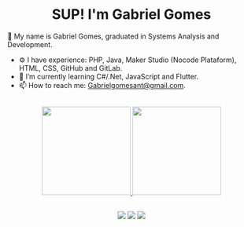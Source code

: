 <div align="center"> <h1> SUP! I'm Gabriel Gomes </h1> </div>

👋 My name is Gabriel Gomes, graduated in Systems Analysis and Development. 
- ⚙ I have experience: PHP, Java, Maker Studio (Nocode Plataform), HTML, CSS, GitHub and GitLab.
- 🌱 I’m currently learning C#/.Net, JavaScript and Flutter.
- 📫 How to reach me: Gabrielgomesant@gmail.com. 


<!-- <a href=" LINK DO REPOSITORIO "> Take a Look in my repository's Site </a> --> 
##

<div align="center">
  <a href="https://github.com/gabriel-gomes01">
  <img height="180em" src="https://github-readme-stats.vercel.app/api?username=gabriel-gomes01&show_icons=true&theme=tokyonight&include_all_commits=true&count_private=true"/>
  <img height="180em" src="https://github-readme-stats.vercel.app/api/top-langs/?username=gabriel-gomes01&layout=compact&langs_count=7&theme=tokyonight"/>
</div>

##

<div align="center"> 
  <a href="https://www.instagram.com/gabriel_gomesant/" target="_blank"><img src="https://img.shields.io/badge/-Instagram-%23E4405F?style=for-the-badge&logo=instagram&logoColor=white" target="_blank"></a>
  <a href = "mailto:gabrielgomesant@gmail.com"><img src="https://img.shields.io/badge/-Gmail-%23333?style=for-the-badge&logo=gmail&logoColor=white" target="_blank"></a>
  <a href="https://www.linkedin.com/in/gabriel-gomes-4941bb151/" target="_blank"><img src="https://img.shields.io/badge/-LinkedIn-%230077B5?style=for-the-badge&logo=linkedin&logoColor=white" target="_blank"></a> 
</div>
